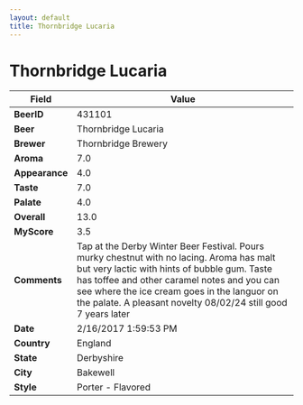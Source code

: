 ```yaml
---
layout: default
title: Thornbridge Lucaria
---
```


# Thornbridge Lucaria

| Field         | Value     |
|---------------|-----------|
| **BeerID** | 431101 |
| **Beer** | Thornbridge Lucaria |
| **Brewer** | Thornbridge Brewery |
| **Aroma** | 7.0 |
| **Appearance** | 4.0 |
| **Taste** | 7.0 |
| **Palate** | 4.0 |
| **Overall** | 13.0 |
| **MyScore** | 3.5 |
| **Comments** | Tap at the Derby Winter Beer Festival. Pours murky chestnut with no lacing. Aroma has malt but very lactic with hints of bubble gum. Taste has toffee and other caramel notes and you can see where the ice cream goes in the languor on the palate. A pleasant novelty 08/02/24 still good 7 years later  |
| **Date** | 2/16/2017 1:59:53 PM |
| **Country** | England |
| **State** | Derbyshire |
| **City** | Bakewell |
| **Style** | Porter - Flavored |
